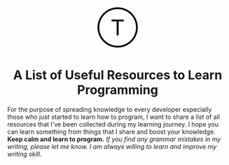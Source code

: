 <p align="center">
    <img src="./images/thong-logo.png" alt="Thong's Logo">
</p>
<h1 align="center">
A List of Useful Resources to Learn Programming
</h1>
<p>
    For the purpose of spreading knowledge to every developer especially those who just started to learn how to program, I want to share a list of all resources that I've been collected during my learning journey. I hope you can learn something from things that I share and boost your knowledge. <strong>Keep calm and learn to program.</strong>
    <i>If you find any grammar mistakes in my writing, please let me know. I am always willing to learn and improve my writing skill.</i>
</p>